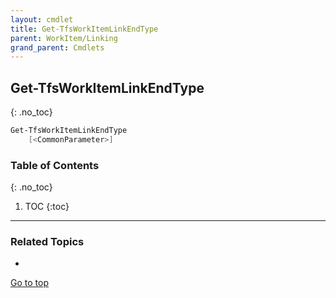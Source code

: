 ```yaml
---
layout: cmdlet
title: Get-TfsWorkItemLinkEndType
parent: WorkItem/Linking
grand_parent: Cmdlets
---
```

## Get-TfsWorkItemLinkEndType
{: .no_toc}



```powershell
Get-TfsWorkItemLinkEndType
    [<CommonParameter>]

```

### Table of Contents
{: .no_toc}

1. TOC
{:toc}

-----

### Related Topics

* 


[Go to top](#get-tfsworkitemlinkendtype)

